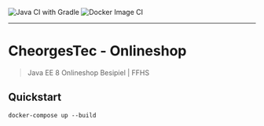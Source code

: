 ![Java CI with Gradle](https://github.com/zotteljedi/Onlineshop/workflows/Java%20CI%20with%20Gradle/badge.svg)
![Docker Image CI](https://github.com/zotteljedi/Onlineshop/workflows/Docker%20Image%20CI/badge.svg)

---

# CheorgesTec - Onlineshop 

> Java EE 8 Onlineshop Besipiel | FFHS

## Quickstart

```
docker-compose up --build
```
